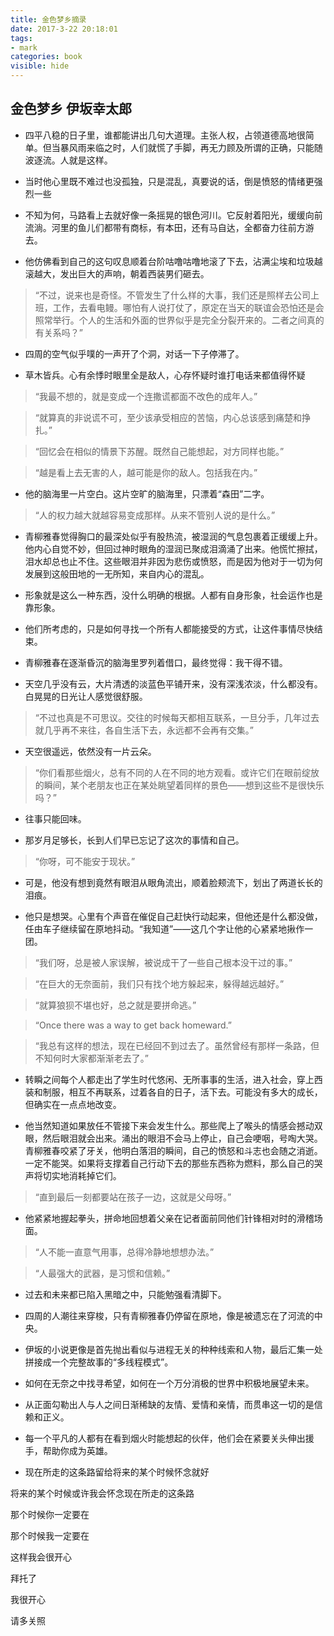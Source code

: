 ```yaml
---
title: 金色梦乡摘录
date: 2017-3-22 20:18:01
tags: 
- mark
categories: book
visible: hide
---
```

## 金色梦乡     伊坂幸太郎

* 四平八稳的日子里，谁都能讲出几句大道理。主张人权，占领道德高地很简单。但当暴风雨来临之时，人们就慌了手脚，再无力顾及所谓的正确，只能随波逐流。人就是这样。

* 当时他心里既不难过也没孤独，只是混乱，真要说的话，倒是愤怒的情绪更强烈一些

* 不知为何，马路看上去就好像一条摇晃的银色河川。它反射着阳光，缓缓向前流淌。河里的鱼儿们都带有商标，有本田，还有马自达，全都奋力往前方游去。

* 他仿佛看到自己的这句叹息顺着台阶咕噜咕噜地滚了下去，沾满尘埃和垃圾越滚越大，发出巨大的声响，朝着西装男们砸去。

> “不过，说来也是奇怪。不管发生了什么样的大事，我们还是照样去公司上班，工作，去看电鳗。哪怕有人说打仗了，原定在当天的联谊会恐怕还是会照常举行。个人的生活和外面的世界似乎是完全分裂开来的。二者之间真的有关系吗？”

* 四周的空气似乎噗的一声开了个洞，对话一下子停滞了。

* 草木皆兵。心有余悸时眼里全是敌人，心存怀疑时谁打电话来都值得怀疑

> “我最不想的，就是变成一个连撒谎都面不改色的成年人。”

> “就算真的非说谎不可，至少该承受相应的苦恼，内心总该感到痛楚和挣扎。”

> “回忆会在相似的情景下苏醒。既然自己能想起，对方同样也能。”

> “越是看上去无害的人，越可能是你的敌人。包括我在内。”

* 他的脑海里一片空白。这片空旷的脑海里，只漂着“森田”二字。

> “人的权力越大就越容易变成那样。从来不管别人说的是什么。”

* 青柳雅春觉得胸口的最深处似乎有股热流，被湿润的气息包裹着正缓缓上升。他内心自觉不妙，但回过神时眼角的湿润已聚成泪滴涌了出来。他慌忙擦拭，泪水却总也止不住。这些眼泪并非因为悲伤或愤怒，而是因为他对于一切为何发展到这般田地的一无所知，来自内心的混乱。

* 形象就是这么一种东西，没什么明确的根据。人都有自身形象，社会运作也是靠形象。

* 他们所考虑的，只是如何寻找一个所有人都能接受的方式，让这件事情尽快结束。

* 青柳雅春在逐渐昏沉的脑海里罗列着借口，最终觉得：我干得不错。

* 天空几乎没有云，大片清透的淡蓝色平铺开来，没有深浅浓淡，什么都没有。白晃晃的日光让人感觉很舒服。

> “不过也真是不可思议。交往的时候每天都相互联系，一旦分手，几年过去就几乎再不来往，各自生活下去，永远都不会再有交集。”

* 天空很遥远，依然没有一片云朵。

> “你们看那些烟火，总有不同的人在不同的地方观看。或许它们在眼前绽放的瞬间，某个老朋友也正在某处眺望着同样的景色——想到这些不是很快乐吗？”

* 往事只能回味。

* 那岁月足够长，长到人们早已忘记了这次的事情和自己。

> “你呀，可不能安于现状。”

* 可是，他没有想到竟然有眼泪从眼角流出，顺着脸颊流下，划出了两道长长的泪痕。

* 他只是想哭。心里有个声音在催促自己赶快行动起来，但他还是什么都没做，任由车子继续留在原地抖动。“我知道”——这几个字让他的心紧紧地揪作一团。

> “我们呀，总是被人家误解，被说成干了一些自己根本没干过的事。”

> “在巨大的无奈面前，我们只有找个地方躲起来，躲得越远越好。”

> “就算狼狈不堪也好，总之就是要拼命逃。”

> “Once there was a way to get back homeward.”

> “我总有这样的想法，现在已经回不到过去了。虽然曾经有那样一条路，但不知何时大家都渐渐老去了。”

* 转瞬之间每个人都走出了学生时代悠闲、无所事事的生活，进入社会，穿上西装和制服，相互不再联系，过着各自的日子，活下去。可能没有多大的成长，但确实在一点点地改变。

* 他当然知道如果放任不管接下来会发生什么。那些爬上了喉头的情感会撼动双眼，然后眼泪就会出来。涌出的眼泪不会马上停止，自己会哽咽，号啕大哭。青柳雅春咬紧了牙关，他明白落泪的瞬间，自己的愤怒和斗志也会随之消逝。一定不能哭。如果将支撑着自己行动下去的那些东西称为燃料，那么自己的哭声将切实地消耗掉它们。

> “直到最后一刻都要站在孩子一边，这就是父母呀。”

* 他紧紧地握起拳头，拼命地回想着父亲在记者面前同他们针锋相对时的滑稽场面。

> “人不能一直意气用事，总得冷静地想想办法。”

> “人最强大的武器，是习惯和信赖。”

* 过去和未来都已陷入黑暗之中，只能勉强看清脚下。

* 四周的人潮往来穿梭，只有青柳雅春仍停留在原地，像是被遗忘在了河流的中央。

* 伊坂的小说更像是首先抛出看似与进程无关的种种线索和人物，最后汇集一处拼接成一个完整故事的“多线程模式”。

* 如何在无奈之中找寻希望，如何在一个万分消极的世界中积极地展望未来。

* 从正面勾勒出人与人之间日渐稀缺的友情、爱情和亲情，而贯串这一切的是信赖和正义。

* 每一个平凡的人都有在看到烟火时能想起的伙伴，他们会在紧要关头伸出援手，帮助你成为英雄。

* 现在所走的这条路留给将来的某个时候怀念就好  

将来的某个时候或许我会怀念现在所走的这条路 

那个时候你一定要在 

那个时候我一定要在 

这样我会很开心

拜托了

我很开心

请多关照